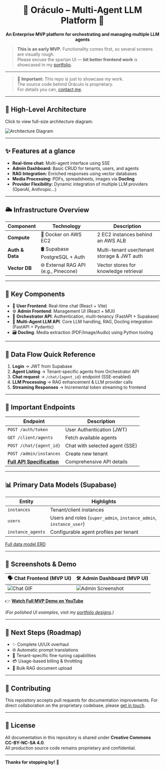 <h1 align="center">🔮 Oráculo – Multi-Agent LLM Platform 🚀</h1>

<p align="center">
  <strong>An Enterprise MVP platform for orchestrating and managing multiple LLM agents</strong>
</p>

> **This is an early MVP.** Functionality comes first, so several screens are visually rough.  
> Please excuse the spartan UI — **bit better frontend work** is showcased in my [portfolio](https://yourportfolio.com/designs).

---

> 🛑 **Important:** This repo is just to showcase my work.  
> The source code behind Oráculo is proprietary.  
> For details you can, [contact me](mailto:joaohenrique@jhbdev.com.br).

---

## 📸 High-Level Architecture

Click to view full-size architecture diagram:

![Architecture Diagram](https://drive.google.com/uc?export=view&id=1pkytIwxN_MQBnnzKYjoi8ou9vrZbNWq-)

---

## ✨ Features at a glance

- **Real-time chat:** Multi-agent interface using SSE
- **Admin Dashboard:** Basic CRUD for tenants, users, and agents
- **RAG Integration:** Enriched responses using vector databases
- **Media Processing:** PDFs, spreadsheets, images via **Docling**
- **Provider Flexibility:** Dynamic integration of multiple LLM providers (OpenAI, Anthropic…)

---

## 🌥️ Infrastructure Overview

| Component                | Technology                        | Description                           |
|--------------------------|-----------------------------------|---------------------------------------|
| **Compute**              | 🐳 Docker on AWS EC2              | 2 EC2 instances behind an AWS ALB     |
| **Auth & Data**          | 🛢️ Supabase PostgreSQL + Auth     | Multi-tenant user/tenant storage & JWT auth |
| **Vector DB**            | 🌐 External RAG API (e.g., Pinecone) | Vector stores for knowledge retrieval |

---

## 📌 Key Components

- 📱 **User Frontend**: Real-time chat (React + Vite)
- ⚙️ **Admin Frontend**: Management UI (React + MUI)
- 🔐 **Orchestrator API**: Authentication, multi-tenancy (FastAPI + Supabase)
- 🤖 **Multi-Agent LLM API**: Core LLM handling, RAG, Docling integration (FastAPI + Pydantic)
- 🗃️ **Docling**: Media extraction (PDF/Image/Audio) using Python tooling

---

## 🎯 Data Flow Quick Reference

1. **Login** → JWT from Supabase
2. **Agent Listing** → Tenant-specific agents from Orchestrator API
3. **Chat request** → `/chat/{agent_id}` endpoint (SSE-enabled)
4. **LLM Processing** → RAG enhancement & LLM provider calls
5. **Streaming Responses** → Incremental token streaming to frontend

---

## 🔑 Important Endpoints

| Endpoint                | Description                   |
|-------------------------|-------------------------------|
| `POST /auth/token`      | User Authentication (JWT)     |
| `GET /client/agents`    | Fetch available agents        |
| `POST /chat/{agent_id}` | Chat with selected agent (SSE) |
| `POST /admin/instances` | Create new tenant             |
| **[Full API Specification](docs/api-spec.md)** | Comprehensive API details |

---

## 📊 Primary Data Models (Supabase)

| Entity            | Highlights                                         |
|-------------------|----------------------------------------------------|
| `instances`       | Tenant/client instances                            |
| `users`           | Users and roles (`super_admin`, `instance_admin`, `instance_user`) |
| `instance_agents` | Configurable agent profiles per tenant             |

[Full data model ERD](docs/data-model.md)

---

## 🎥 Screenshots & Demo

| 🗣️ Chat Frontend (MVP UI)                | 🛠️ Admin Dashboard (MVP UI)                 |
|------------------------------------------|--------------------------------------------|
| ![Chat GIF](assets/chat-demo.gif)        | ![Admin Screenshot](assets/admin.png)       |

👉 **[Watch Full MVP Demo on YouTube](https://youtu.be/YOUR_VIDEO_URL)**

*(For polished UI examples, visit my [portfolio designs](https://yourportfolio.com/designs).)*

---

## 🚀 Next Steps (Roadmap)

- ✨ Complete UI/UX overhaul  
- 🌐 Automatic prompt translations  
- 🔧 Tenant-specific fine-tuning capabilities  
- 💳 Usage-based billing & throttling  
- 📂 Bulk RAG document upload

---

## 🙌 Contributing

This repository accepts pull requests for documentation improvements. For direct collaboration on the proprietary codebase, please [get in touch](mailto:your.email@example.com).

---

## 📜 License

All documentation in this repository is shared under **Creative Commons CC-BY-NC-SA 4.0**.  
All production source code remains proprietary and confidential.

---

**Thanks for stopping by!** 🎉
